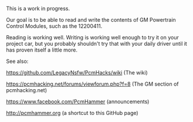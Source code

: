 This is a work in progress.

Our goal is to be able to read and write the contents of GM Powertrain Control Modules, such as the 12200411.

Reading is working well. Writing is working well enough to try it on your project car, but you probably shouldn't try that with your daily driver until it has proven itself a little more.

See also:

https://github.com/LegacyNsfw/PcmHacks/wiki (The wiki)

https://pcmhacking.net/forums/viewforum.php?f=8 (The GM section of pcmhacking.net)

https://www.facebook.com/PcmHammer (announcements)

http://pcmhammer.org (a shortcut to this GitHub page)
